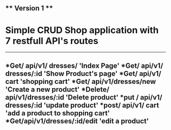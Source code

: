 ** Version 1 **
---
# Simple CRUD Shop application with 7 restfull API's routes 
---
*Get/ api/v1/ dresses/        'Index Page'
*Get/ api/v1/ dresses/:id     'Show Product's page'
*Get/ api/v1/ cart            'shopping cart'
*Get/ api/v1/dresses/new      'Create a new product'
*Delete/ api/v1/dresses/:id   'Delete product'
*put / api/v1/ dresses/:id     'update product'
*post/ api/v1/ cart           'add a product to shopping cart'
*Get/api/v1/dresses/:id/edit  'edit a product'
---
